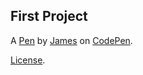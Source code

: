 First Project
-------------


A [Pen](https://codepen.io/Orangewood/pen/BRjYdP) by [James](https://codepen.io/Orangewood) on [CodePen](https://codepen.io).

[License](https://codepen.io/Orangewood/pen/BRjYdP/license).